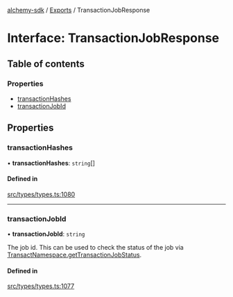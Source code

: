 [alchemy-sdk](../README.md) / [Exports](../modules.md) / TransactionJobResponse

# Interface: TransactionJobResponse

## Table of contents

### Properties

- [transactionHashes](TransactionJobResponse.md#transactionhashes)
- [transactionJobId](TransactionJobResponse.md#transactionjobid)

## Properties

### transactionHashes

• **transactionHashes**: `string`[]

#### Defined in

[src/types/types.ts:1080](https://github.com/alchemyplatform/alchemy-sdk-js/blob/53be393/src/types/types.ts#L1080)

___

### transactionJobId

• **transactionJobId**: `string`

The job id. This can be used to check the status of the job via
[TransactNamespace.getTransactionJobStatus](../classes/TransactNamespace.md#gettransactionjobstatus).

#### Defined in

[src/types/types.ts:1077](https://github.com/alchemyplatform/alchemy-sdk-js/blob/53be393/src/types/types.ts#L1077)
